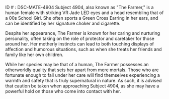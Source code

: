 ID # : DSC-MATE-4904
Subject 4904, also known as "The Farmer," is a human female with striking VR Jade LED eyes and a head resembling that of a 00s School Girl. She often sports a Green Cross Earring in her ears, and can be identified by her signature choker and cigarette. 

Despite her appearance, The Farmer is known for her caring and nurturing personality, often taking on the role of protector and caretaker for those around her. Her motherly instincts can lead to both touching displays of affection and humorous situations, such as when she treats her friends and family like her own children. 

While her species may be that of a human, The Farmer possesses an otherworldly quality that sets her apart from mere mortals. Those who are fortunate enough to fall under her care will find themselves experiencing a warmth and safety that is truly supernatural in nature. As such, it is advised that caution be taken when approaching Subject 4904, as she may have a powerful hold on those who come into contact with her.
